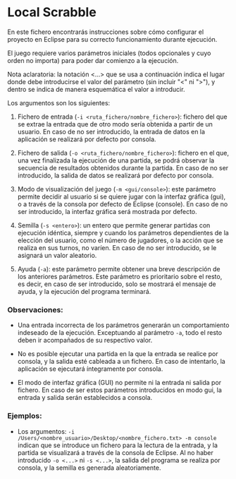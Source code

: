 # Local Scrabble

En este fichero encontrarás instrucciones sobre cómo configurar el proyecto en Eclipse para su correcto funcionamiento durante ejecución. 

El juego requiere varios parámetros iniciales (todos opcionales y cuyo orden no importa) para poder dar comienzo a la ejecución.

Nota aclaratoria: la notación <...> que se usa a continuación indica el lugar donde debe introducirse el valor del parámetro (sin incluir "<" ni ">"), y dentro se indica de manera esquemática el valor a introducir.

Los argumentos son los siguientes:

1. Fichero de entrada (`-i <ruta_fichero/nombre_fichero>`): fichero del que se extrae la entrada que 
   de otro modo sería obtenida a partir de un usuario. En caso de no ser introducido, 
   la entrada de datos en la aplicación se realizará por defecto por consola.

2. Fichero de salida (`-o <ruta_fichero/nombre_fichero>`): fichero en el que, una vez finalizada 
   la ejecución de una partida, se podrá observar la secuencia de resultados obtenidos durante 
   la partida. En caso de no ser introducido, la salida de datos se realizará por defecto por consola.

3. Modo de visualización del juego (`-m <gui/console>`): este parámetro permite decidir al usuario
   si se quiere jugar con la interfaz gráfica (gui), o a través de la consola por defecto de Eclipse
   (console). En caso de no ser introducido, la interfaz gráfica será mostrada por defecto.

4. Semilla (`-s <entero>`): un entero que permite generar partidas con ejecución idéntica, siempre 
   y cuando los parámetros dependientes de la elección del usuario, como el número de jugadores, o la 
   acción que se realiza en sus turnos, no varíen. En caso de no ser introducido, se le asignará un
   valor aleatorio.

5. Ayuda (`-a`): este parámetro permite obtener una breve descripción de los anteriores parámetros.
   Este parámetro es prioritario sobre el resto, es decir, en caso de ser introducido, solo se
   mostrará el mensaje de ayuda, y la ejecución del programa terminará.

### Observaciones:
* Una entrada incorrecta de los parámetros generarán un comportamiento indeseado de la ejecución.
  Exceptuando al parámetro `-a`, todo el resto deben ir acompañados de su respectivo valor.

* No es posible ejecutar una partida en la que la entrada se realice por consola, y la salida esté
  cableada a un fichero. En caso de intentarlo, la aplicación se ejecutará íntegramente por consola.

* El modo de interfaz gráfica (GUI) no permite ni la entrada ni salida por fichero. En caso de ser
  estos parámetros introducidos en modo gui, la entrada y salida serán establecidos a consola.

### Ejemplos:

- Los argumentos: `-i /Users/<nombre_usuario>/Desktop/<nombre_fichero.txt> -m console`
  indican que se introduce un fichero para la lectura de la entrada, y la partida se visualizará
  a través de la consola de Eclipse. Al no haber introducido `-o <...>` ni `-s <...>`, la salida del
  programa se realiza por consola, y la semilla es generada aleatoriamente.
